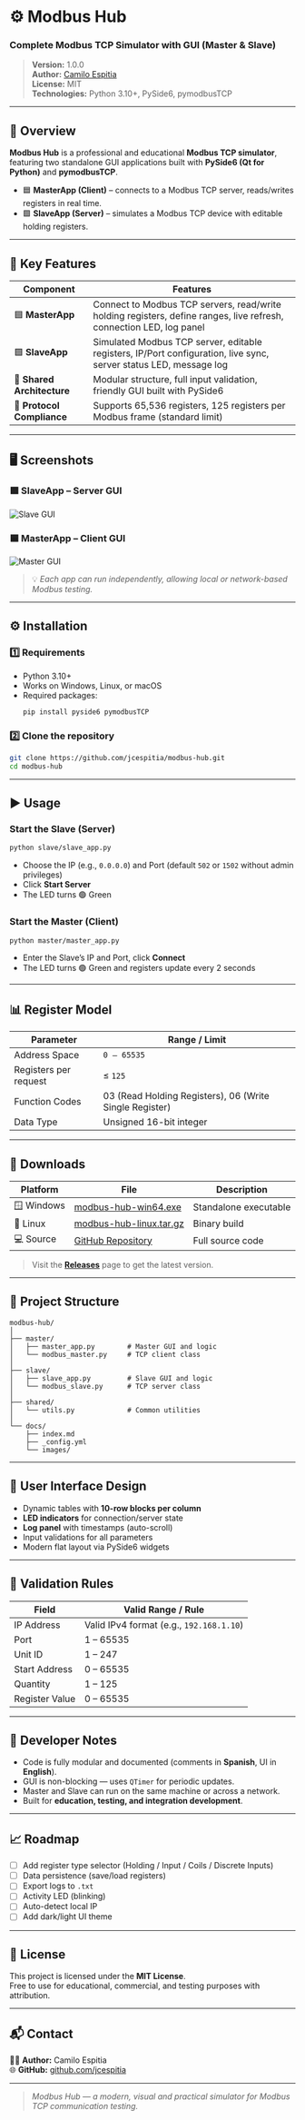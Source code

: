 # ⚙️ Modbus Hub  
### Complete Modbus TCP Simulator with GUI (Master & Slave)

> **Version:** 1.0.0  
> **Author:** [Camilo Espitia](https://github.com/jcespitia)  
> **License:** MIT  
> **Technologies:** Python 3.10+, PySide6, pymodbusTCP  

---

## 🧠 Overview

**Modbus Hub** is a professional and educational **Modbus TCP simulator**,  
featuring two standalone GUI applications built with **PySide6 (Qt for Python)** and **pymodbusTCP**.

- 🟦 **MasterApp (Client)** – connects to a Modbus TCP server, reads/writes registers in real time.  
- 🟩 **SlaveApp (Server)** – simulates a Modbus TCP device with editable holding registers.

---

## 🧩 Key Features

| Component | Features |
|------------|-----------|
| 🟦 **MasterApp** | Connect to Modbus TCP servers, read/write holding registers, define ranges, live refresh, connection LED, log panel |
| 🟩 **SlaveApp** | Simulated Modbus TCP server, editable registers, IP/Port configuration, live sync, server status LED, message log |
| 🧱 **Shared Architecture** | Modular structure, full input validation, friendly GUI built with PySide6 |
| 🧮 **Protocol Compliance** | Supports 65,536 registers, 125 registers per Modbus frame (standard limit) |

---

## 🖥️ Screenshots

### 🟩 SlaveApp – Server GUI
![Slave GUI](images/slave_gui.png)

### 🟦 MasterApp – Client GUI
![Master GUI](images/master_gui.png)

> 💡 *Each app can run independently, allowing local or network-based Modbus testing.*

---

## ⚙️ Installation

### 1️⃣ Requirements
- Python 3.10+
- Works on Windows, Linux, or macOS
- Required packages:
  ```bash
  pip install pyside6 pymodbusTCP
  ```

### 2️⃣ Clone the repository
```bash
git clone https://github.com/jcespitia/modbus-hub.git
cd modbus-hub
```

---

## ▶️ Usage

### Start the Slave (Server)
```bash
python slave/slave_app.py
```
- Choose the IP (e.g., `0.0.0.0`) and Port (default `502` or `1502` without admin privileges)
- Click **Start Server**
- The LED turns 🟢 Green

### Start the Master (Client)
```bash
python master/master_app.py
```
- Enter the Slave’s IP and Port, click **Connect**
- The LED turns 🟢 Green and registers update every 2 seconds

---

## 📊 Register Model

| Parameter | Range / Limit |
|------------|----------------|
| Address Space | `0 – 65535` |
| Registers per request | ≤ `125` |
| Function Codes | 03 (Read Holding Registers), 06 (Write Single Register) |
| Data Type | Unsigned 16-bit integer |

---

## 💾 Downloads

| Platform | File | Description |
|-----------|------|-------------|
| 🪟 Windows | [modbus-hub-win64.exe](https://github.com/jcespitia/modbus-hub/releases) | Standalone executable |
| 🐧 Linux | [modbus-hub-linux.tar.gz](https://github.com/jcespitia/modbus-hub/releases) | Binary build |
| 💻 Source | [GitHub Repository](https://github.com/jcespitia/modbus-hub) | Full source code |

> Visit the [**Releases**](https://github.com/jcespitia/modbus-hub/releases/latest) page to get the latest version.

---

## 🧰 Project Structure

```
modbus-hub/
│
├── master/
│   ├── master_app.py        # Master GUI and logic
│   └── modbus_master.py     # TCP client class
│
├── slave/
│   ├── slave_app.py         # Slave GUI and logic
│   └── modbus_slave.py      # TCP server class
│
├── shared/
│   └── utils.py             # Common utilities
│
└── docs/
    ├── index.md
    ├── _config.yml
    └── images/
```

---

## 🌈 User Interface Design

- Dynamic tables with **10-row blocks per column**
- **LED indicators** for connection/server state
- **Log panel** with timestamps (auto-scroll)
- Input validations for all parameters
- Modern flat layout via PySide6 widgets

---

## 🧱 Validation Rules

| Field | Valid Range / Rule |
|--------|--------------------|
| IP Address | Valid IPv4 format (e.g., `192.168.1.10`) |
| Port | 1 – 65535 |
| Unit ID | 1 – 247 |
| Start Address | 0 – 65535 |
| Quantity | 1 – 125 |
| Register Value | 0 – 65535 |

---

## 🧠 Developer Notes

- Code is fully modular and documented (comments in **Spanish**, UI in **English**).
- GUI is non-blocking — uses `QTimer` for periodic updates.
- Master and Slave can run on the same machine or across a network.
- Built for **education, testing, and integration development**.

---

## 📈 Roadmap

- [ ] Add register type selector (Holding / Input / Coils / Discrete Inputs)
- [ ] Data persistence (save/load registers)
- [ ] Export logs to `.txt`
- [ ] Activity LED (blinking)
- [ ] Auto-detect local IP
- [ ] Add dark/light UI theme

---

## 📜 License

This project is licensed under the **MIT License**.  
Free to use for educational, commercial, and testing purposes with attribution.

---

## 📬 Contact

👨‍💻 **Author:** Camilo Espitia  
🌐 **GitHub:** [github.com/jcespitia](https://github.com/jcespitia)

---

> *Modbus Hub — a modern, visual and practical simulator for Modbus TCP communication testing.*
